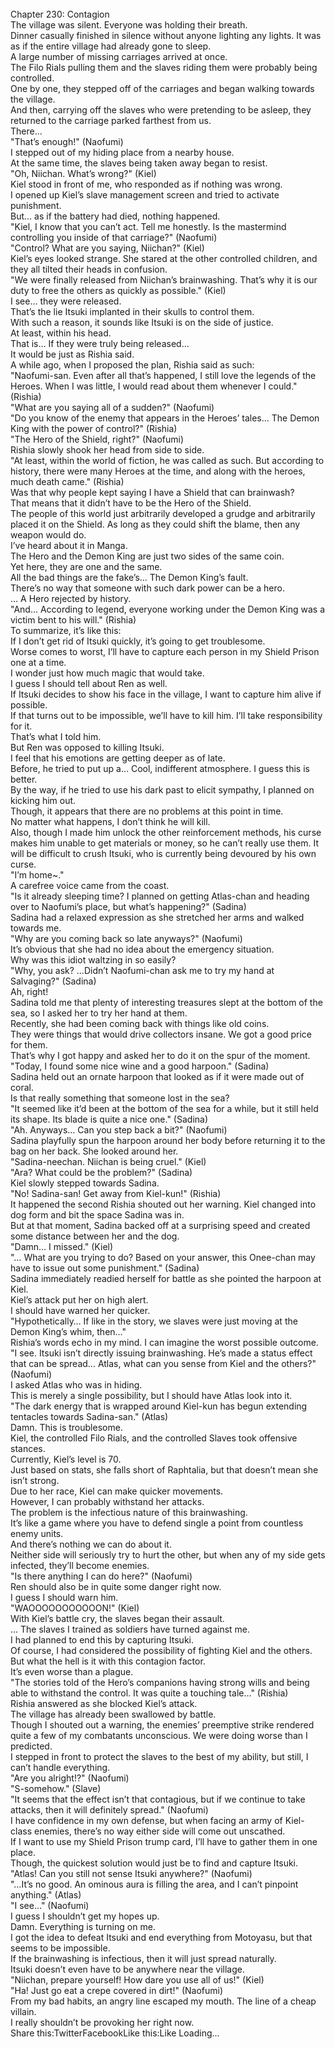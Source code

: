 <br/>
Chapter 230: Contagion<br/>
The village was silent. Everyone was holding their breath.<br/>
Dinner casually finished in silence without anyone lighting any lights. It was as if the entire village had already gone to sleep.<br/>
A large number of missing carriages arrived at once.<br/>
The Filo Rials pulling them and the slaves riding them were probably being controlled.<br/>
One by one, they stepped off of the carriages and began walking towards the village.<br/>
And then, carrying off the slaves who were pretending to be asleep, they returned to the carriage parked farthest from us.<br/>
There…<br/>
"That’s enough!" (Naofumi)<br/>
I stepped out of my hiding place from a nearby house.<br/>
At the same time, the slaves being taken away began to resist.<br/>
"Oh, Niichan. What’s wrong?" (Kiel)<br/>
Kiel stood in front of me, who responded as if nothing was wrong.<br/>
I opened up Kiel’s slave management screen and tried to activate punishment.<br/>
But… as if the battery had died, nothing happened.<br/>
"Kiel, I know that you can’t act. Tell me honestly. Is the mastermind controlling you inside of that carriage?" (Naofumi)<br/>
"Control? What are you saying, Niichan?" (Kiel)<br/>
Kiel’s eyes looked strange. She stared at the other controlled children, and they all tilted their heads in confusion.<br/>
"We were finally released from Niichan’s brainwashing. That’s why it is our duty to free the others as quickly as possible." (Kiel)<br/>
I see… they were released.<br/>
That’s the lie Itsuki implanted in their skulls to control them.<br/>
With such a reason, it sounds like Itsuki is on the side of justice.<br/>
At least, within his head.<br/>
That is… If they were truly being released…<br/>
It would be just as Rishia said.<br/>
A while ago, when I proposed the plan, Rishia said as such:<br/>
"Naofumi-san. Even after all that’s happened, I still love the legends of the Heroes. When I was little, I would read about them whenever I could." (Rishia)<br/>
"What are you saying all of a sudden?" (Naofumi)<br/>
"Do you know of the enemy that appears in the Heroes’ tales… The Demon King with the power of control?" (Rishia)<br/>
"The Hero of the Shield, right?" (Naofumi)<br/>
Rishia slowly shook her head from side to side.<br/>
"At least, within the world of fiction, he was called as such. But according to history, there were many Heroes at the time, and along with the heroes, much death came." (Rishia)<br/>
Was that why people kept saying I have a Shield that can brainwash?<br/>
That means that it didn’t have to be the Hero of the Shield.<br/>
The people of this world just arbitrarily developed a grudge and arbitrarily placed it on the Shield. As long as they could shift the blame, then any weapon would do.<br/>
I’ve heard about it in Manga.<br/>
The Hero and the Demon King are just two sides of the same coin.<br/>
Yet here, they are one and the same.<br/>
All the bad things are the fake’s… The Demon King’s fault.<br/>
There’s no way that someone with such dark power can be a hero.<br/>
… A Hero rejected by history.<br/>
"And… According to legend, everyone working under the Demon King was a victim bent to his will." (Rishia)<br/>
To summarize, it’s like this:<br/>
If I don’t get rid of Itsuki quickly, it’s going to get troublesome.<br/>
Worse comes to worst, I’ll have to capture each person in my Shield Prison one at a time.<br/>
I wonder just how much magic that would take.<br/>
I guess I should tell about Ren as well.<br/>
If Itsuki decides to show his face in the village, I want to capture him alive if possible.<br/>
If that turns out to be impossible, we’ll have to kill him. I’ll take responsibility for it.<br/>
That’s what I told him.<br/>
But Ren was opposed to killing Itsuki.<br/>
I feel that his emotions are getting deeper as of late.<br/>
Before, he tried to put up a… Cool, indifferent atmosphere. I guess this is better.<br/>
By the way, if he tried to use his dark past to elicit sympathy, I planned on kicking him out.<br/>
Though, it appears that there are no problems at this point in time.<br/>
No matter what happens, I don’t think he will kill.<br/>
Also, though I made him unlock the other reinforcement methods, his curse makes him unable to get materials or money, so he can’t really use them. It will be difficult to crush Itsuki, who is currently being devoured by his own curse.<br/>
"I’m home~."<br/>
A carefree voice came from the coast.<br/>
"Is it already sleeping time? I planned on getting Atlas-chan and heading over to Naofumi’s place, but what’s happening?" (Sadina)<br/>
Sadina had a relaxed expression as she stretched her arms and walked towards me.<br/>
"Why are you coming back so late anyways?" (Naofumi)<br/>
It’s obvious that she had no idea about the emergency situation.<br/>
Why was this idiot waltzing in so easily?<br/>
"Why, you ask? …Didn’t Naofumi-chan ask me to try my hand at Salvaging?" (Sadina)<br/>
Ah, right!<br/>
Sadina told me that plenty of interesting treasures slept at the bottom of the sea, so I asked her to try her hand at them.<br/>
Recently, she had been coming back with things like old coins.<br/>
They were things that would drive collectors insane. We got a good price for them.<br/>
That’s why I got happy and asked her to do it on the spur of the moment.<br/>
"Today, I found some nice wine and a good harpoon." (Sadina)<br/>
Sadina held out an ornate harpoon that looked as if it were made out of coral.<br/>
Is that really something that someone lost in the sea?<br/>
"It seemed like it’d been at the bottom of the sea for a while, but it still held its shape. Its blade is quite a nice one." (Sadina)<br/>
"Ah. Anyways… Can you step back a bit?" (Naofumi)<br/>
Sadina playfully spun the harpoon around her body before returning it to the bag on her back. She looked around her.<br/>
"Sadina-neechan. Niichan is being cruel." (Kiel)<br/>
"Ara? What could be the problem?" (Sadina)<br/>
Kiel slowly stepped towards Sadina.<br/>
"No! Sadina-san! Get away from Kiel-kun!" (Rishia)<br/>
It happened the second Rishia shouted out her warning. Kiel changed into dog form and bit the space Sadina was in.<br/>
But at that moment, Sadina backed off at a surprising speed and created some distance between her and the dog.<br/>
"Damn… I missed." (Kiel)<br/>
"… What are you trying to do? Based on your answer, this Onee-chan may have to issue out some punishment." (Sadina)<br/>
Sadina immediately readied herself for battle as she pointed the harpoon at Kiel.<br/>
Kiel’s attack put her on high alert.<br/>
I should have warned her quicker.<br/>
"Hypothetically… If like in the story, we slaves were just moving at the Demon King’s whim, then…"<br/>
Rishia’s words echo in my mind. I can imagine the worst possible outcome.<br/>
"I see. Itsuki isn’t directly issuing brainwashing. He’s made a status effect that can be spread… Atlas, what can you sense from Kiel and the others?" (Naofumi)<br/>
I asked Atlas who was in hiding.<br/>
This is merely a single possibility, but I should have Atlas look into it.<br/>
"The dark energy that is wrapped around Kiel-kun has begun extending tentacles towards Sadina-san." (Atlas)<br/>
Damn. This is troublesome.<br/>
Kiel, the controlled Filo Rials, and the controlled Slaves took offensive stances.<br/>
Currently, Kiel’s level is 70.<br/>
Just based on stats, she falls short of Raphtalia, but that doesn’t mean she isn’t strong.<br/>
Due to her race, Kiel can make quicker movements.<br/>
However, I can probably withstand her attacks.<br/>
The problem is the infectious nature of this brainwashing.<br/>
It’s like a game where you have to defend single a point from countless enemy units.<br/>
And there’s nothing we can do about it.<br/>
Neither side will seriously try to hurt the other, but when any of my side gets infected, they’ll become enemies.<br/>
"Is there anything I can do here?" (Naofumi)<br/>
Ren should also be in quite some danger right now.<br/>
I guess I should warn him.<br/>
"WAOOOOOOOOOOON!" (Kiel)<br/>
With Kiel’s battle cry, the slaves began their assault.<br/>
… The slaves I trained as soldiers have turned against me.<br/>
I had planned to end this by capturing Itsuki.<br/>
Of course, I had considered the possibility of fighting Kiel and the others. But what the hell is it with this contagion factor.<br/>
It’s even worse than a plague.<br/>
"The stories told of the Hero’s companions having strong wills and being able to withstand the control. It was quite a touching tale…" (Rishia)<br/>
Rishia answered as she blocked Kiel’s attack.<br/>
The village has already been swallowed by battle.<br/>
Though I shouted out a warning, the enemies’ preemptive strike rendered quite a few of my combatants unconscious. We were doing worse than I predicted.<br/>
I stepped in front to protect the slaves to the best of my ability, but still, I can’t handle everything.<br/>
"Are you alright!?" (Naofumi)<br/>
"S-somehow." (Slave)<br/>
"It seems that the effect isn’t that contagious, but if we continue to take attacks, then it will definitely spread." (Naofumi)<br/>
I have confidence in my own defense, but when facing an army of Kiel-class enemies, there’s no way either side will come out unscathed.<br/>
If I want to use my Shield Prison trump card, I’ll have to gather them in one place.<br/>
Though, the quickest solution would just be to find and capture Itsuki.<br/>
"Atlas! Can you still not sense Itsuki anywhere?" (Naofumi)<br/>
"…It’s no good. An ominous aura is filling the area, and I can’t pinpoint anything." (Atlas)<br/>
"I see…" (Naofumi)<br/>
I guess I shouldn’t get my hopes up.<br/>
Damn. Everything is turning on me.<br/>
I got the idea to defeat Itsuki and end everything from Motoyasu, but that seems to be impossible.<br/>
If the brainwashing is infectious, then it will just spread naturally.<br/>
Itsuki doesn’t even have to be anywhere near the village.<br/>
"Niichan, prepare yourself! How dare you use all of us!" (Kiel)<br/>
"Ha! Just go eat a crepe covered in dirt!" (Naofumi)<br/>
From my bad habits, an angry line escaped my mouth. The line of a cheap villain.<br/>
I really shouldn’t be provoking her right now.<br/>
Share this:TwitterFacebookLike this:Like Loading... <br/>
